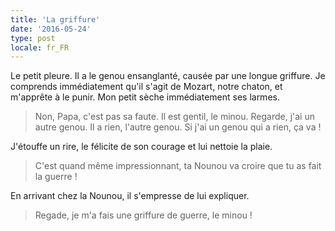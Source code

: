 ```yaml
---
title: 'La griffure'
date: '2016-05-24'
type: post
locale: fr_FR
---
```


Le petit pleure. Il a le genou ensanglanté, causée par une longue griffure. Je comprends immédiatement qu'il s'agit de Mozart, notre chaton, et m'apprête à le punir. Mon petit sèche immédiatement ses larmes.

> Non, Papa, c'est pas sa faute. Il est gentil, le minou. Regarde, j'ai un autre genou. Il a rien, l'autre genou. Si j'ai un genou qui a rien, ça va !

J'étouffe un rire, le félicite de son courage et lui nettoie la plaie.

> C'est quand même impressionnant, ta Nounou va croire que tu as fait la guerre !

En arrivant chez la Nounou, il s'empresse de lui expliquer.

> Regade, je m'a fais une griffure de guerre, le minou !
